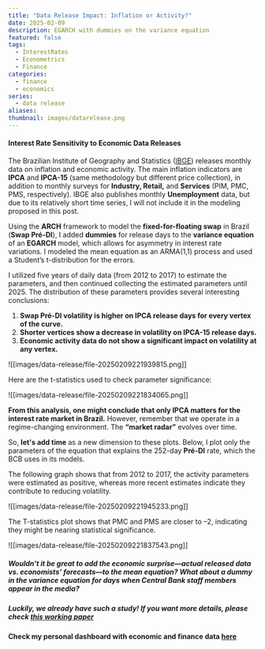 ```yaml
---
title: "Data Release Impact: Inflation or Activity?"
date: 2025-02-09
description: EGARCH with dummies on the variance equation
featured: false
tags:
  - InterestRates
  - Econometrics
  - Finance
categories:
  - finance
  - economics
series:
  - data release
aliases: 
thumbnail: images/datarelease.png
---
```

#### Interest Rate Sensitivity to Economic Data Releases

The Brazilian Institute of Geography and Statistics ([IBGE](https://www.ibge.gov.br/en/)) releases monthly data on inflation and economic activity. The main inflation indicators are **IPCA** and **IPCA-15** (same methodology but different price collection), in addition to monthly surveys for **Industry, Retail,** and **Services** (PIM, PMC, PMS, respectively). IBGE also publishes monthly **Unemployment** data, but due to its relatively short time series, I will not include it in the modeling proposed in this post.

Using the **ARCH** framework to model the **fixed-for-floating swap** in Brazil (**Swap Pré-DI**), I added **dummies** for release days to the **variance equation** of an **EGARCH** model, which allows for asymmetry in interest rate variations. I modeled the mean equation as an ARMA(1,1) process and used a Student’s t-distribution for the errors.

I utilized five years of daily data (from 2012 to 2017) to estimate the parameters, and then continued collecting the estimated parameters until 2025. The distribution of these parameters provides several interesting conclusions:

1. **Swap Pré-DI volatility is higher on IPCA release days for every vertex of the curve.**
2. **Shorter vertices show a decrease in volatility on IPCA-15 release days.**
3. **Economic activity data do not show a significant impact on volatility at any vertex.**

![[images/data-release/file-20250209221939815.png]]

Here are the t-statistics used to check parameter significance:

![[images/data-release/file-20250209221834065.png]]

**From this analysis, one might conclude that only IPCA matters for the interest rate market in Brazil.** However, remember that we operate in a regime-changing environment. The **“market radar”** evolves over time.

So, **let's add time** as a new dimension to these plots. Below, I plot only the parameters of the equation that explains the 252-day **Pré-DI** rate, which the BCB uses in its models.

The following graph shows that from 2012 to 2017, the activity parameters were estimated as positive, whereas more recent estimates indicate they contribute to reducing volatility.

![[images/data-release/file-20250209221945233.png]]

The T-statistics plot shows that PMC and PMS are closer to –2, indicating they might be nearing statistical significance.

![[images/data-release/file-20250209221837543.png]]

##### Wouldn't it be great to add the economic surprise—actual released data vs. economists’ forecasts—to the mean equation? What about a dummy in the variance equation for days when Central Bank staff members appear in the media?

##### Luckily, we already have such a study! If you want more details, please check [this working paper](https://repositorio.fgv.br/items/ac47bb61-d197-47c4-9e32-402bba270a97)


**Check my personal dashboard with economic and finance data [here](https://lfpazevedo.pythonanywhere.com)**